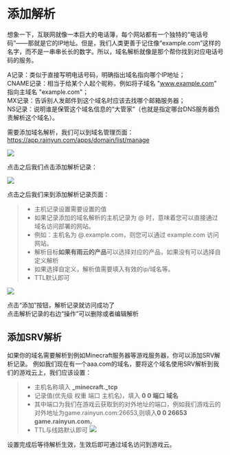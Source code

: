 # 添加解析

想象一下，互联网就像一本巨大的电话簿，每个网站都有一个独特的“电话号码”——那就是它的IP地址。但是，我们人类更善于记住像“example.com”这样的名字，而不是一串串长长的数字。所以，域名解析就像是那个帮你找到对应电话号码的服务。  
 
A记录：类似于直接写明电话号码，明确指出域名指向哪个IP地址；    <br/>
CNAME记录：相当于给某个人起个昵称，例如将子域名 "www.example.com" 指向主域名 "example.com"；  <br/>
MX记录：告诉别人发邮件到这个域名时应该去找哪个邮箱服务器；  <br/>
NS记录：说明谁是保管这个域名信息的“大管家”（也就是指定哪台DNS服务器负责解析这个域名）。  <br/>


需要添加域名解析，我们可以到域名管理页面：https://app.rainyun.com/apps/domain/list/manage

![](https://cn-sy1.rains3.com/rainyun-assets/pic/2024/03/20240325145009_57de6dee19f8693fc151db01dfda2b53.png)

点击之后我们点击添加解析记录：

![](https://cn-sy1.rains3.com/rainyun-assets/pic/2024/03/20240325145422_97482e2c4628bfcbd93efb04f12553c6.png)

点击之后我们来到添加解析记录页面：

> * 主机记录设置需要设置的值<br/>
> * 如果记录添加的域名解析的主机记录为 @ 时，意味着您可以直接通过域名访问部署的网站。
> * 例如：主机名为 @.example.com，则您可以通过 example.com 访问网站。<br/>
> * 解析目标**如果有雨云的产品**可以选择对应的产品，如果没有可以选择自定义解析<br/>
> * 如果选择自定义，解析值需要填入有效的ip/域名等。<br/>
> * TTL默认即可<br/>

![](https://cn-sy1.rains3.com/rainyun-assets/pic/2024/03/20240325145514_7e9f8ec13bc8550e2fc2de7e892c0cad.png)

点击“添加”按钮，解析记录就访问成功了 <br/>
点击解析记录的右边“操作”可以删除或者编辑解析

## 添加SRV解析
如果你的域名需要解析到例如Minecraft服务器等游戏服务器，你可以添加SRV解析记录。
例如我们现在有一个aaa.com的域名，要将这个域名使用SRV解析到我们的游戏云上，我们应该设置：
> * 主机名称填入 **_minecraft._tcp**
> * 记录值(优先级 权重 端口 主机名)，填入 **0 0 端口 域名**
> * 其中端口为我们在游戏云获取到的对外地址的端口，例如我们游戏云的对外地址为game.rainyun.com:26653,则填入**0 0 26653 game.rainyun.com**。
> * TTL与线路默认即可
![](https://cn-sy1.rains3.com/rainyun-assets/pic/2024/05/20240506151014_331c132c26cfdc82b4c16a77c1276705.png)

设置完成后等待解析生效，生效后即可通过域名访问到游戏云。